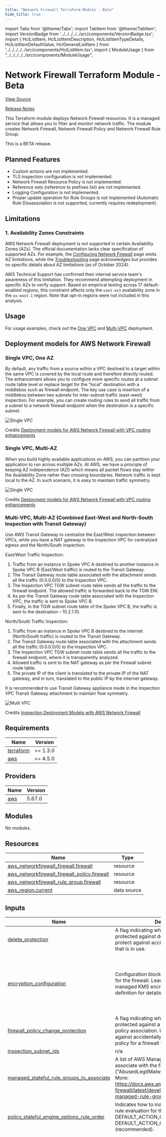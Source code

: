 ```yaml
---
title: "Network Firewall Terraform Module - Beta"
hide_title: true
---
```


import Tabs from '@theme/Tabs';
import TabItem from '@theme/TabItem';
import VersionBadge from '../../../../../src/components/VersionBadge.tsx';
import { HclListItem, HclListItemDescription, HclListItemTypeDetails, HclListItemDefaultValue, HclGeneralListItem } from '../../../../../src/components/HclListItem.tsx';
import { ModuleUsage } from "../../../../../src/components/ModuleUsage";

<VersionBadge repoTitle="VPC Modules" version="0.28.3" lastModifiedVersion="0.28.0"/>

# Network Firewall Terraform Module - Beta

<a href="https://github.com/gruntwork-io/terraform-aws-vpc/tree/v0.28.3/modules/network-firewall" className="link-button" title="View the source code for this module in GitHub.">View Source</a>

<a href="https://github.com/gruntwork-io/terraform-aws-vpc/releases/tag/v0.28.0" className="link-button" title="Release notes for only versions which impacted this module.">Release Notes</a>

This Terraform module deploys Network Firewall resources. It is a managed service that allows you to filter and monitor network traffic.
The module creates Network Firewall, Network Firewall Policy and Network Firewall Rule Group.

This is a BETA release.

## Planned Features

*   Custom actions are not implemented.
*   TLS inspection configuration is not implemented.
*   Network Firewall Resource Policy is not implemented.
*   Reference sets (reference to prefixes list) are not implemented.
*   Logging Configuration is not implemented.
*   Proper update operation for Rule Groups is not implemented (Automatic Rule Dissassoiation is not supported, currently requires redeployment).

## Limitations

### 1. Availability Zones Constraints

AWS Network Firewall deployment is not supported in certain Availability Zones (AZs). The official documentation lacks clear specification of supported AZs. For example, the [Configuring Network Firewall](https://docs.aws.amazon.com/network-firewall/latest/developerguide/vpc-config-subnets.html) page omits AZ limitations, while the [Troubleshooting](https://docs.aws.amazon.com/network-firewall/latest/developerguide/troubleshooting-general-issues.html#troubleshoot-unsupported-az) page acknowledges but provides no specific details about AZ limitations (as of October 2024).

AWS Technical Support has confirmed their internal service team's awareness of this limitation. They recommend attempting deployment in specific AZs to verify support. Based on empirical testing across 17 default-enabled regions, this constraint affects only the `use1-az3` availability zone in the `us-east-1` region. Note that opt-in regions were not included in this analysis.

## Usage

For usage examples, check out the [One VPC](https://github.com/gruntwork-io/terraform-aws-vpc/tree/v0.28.3/examples/vpc-app-with-network-firewall/) and [Multi-VPC](https://github.com/gruntwork-io/terraform-aws-vpc/tree/v0.28.3/examples/vpc-app-with-network-firewall-and-transit-gateway/) deployment.

## Deployment models for AWS Network Firewall

### Single VPC, One AZ

By default, any traffic from a source within a VPC destined to a target within the same VPC is covered by the local route and therefore directly routed. The enhancement allows you to configure more specific routes at a subnet route table level or replace target for the “local” destination with a middlebox such as firewall endpoint. The key use case is insertion of a middlebox between two subnets for inter-subnet traffic (east-west) inspection. For example, you can create routing rules to send all traffic from a subnet to a network firewall endpoint when the destination is a specific subnet.

![Single VPC](https://d2908q01vomqb2.cloudfront.net/5b384ce32d8cdef02bc3a139d4cac0a22bb029e8/2021/09/10/anfw-deploymentmodels-withRoutingEnhancements-figure1.png)

Credits [Deployment models for AWS Network Firewall with VPC routing enhancements](https://aws.amazon.com/blogs/networking-and-content-delivery/deployment-models-for-aws-network-firewall-with-vpc-routing-enhancements/)

### Single VPC, Multi-AZ

When you build highly available applications on AWS, you can partition your application to run across multiple AZs. At AWS, we have a principle of keeping AZ independence (AZI) which means all packet flows stay within the Availability Zone rather than crossing boundaries. Network traffic is kept local to the AZ. In such scenario, it is easy to maintain traffic symmetry.

![Single VPC](https://d2908q01vomqb2.cloudfront.net/5b384ce32d8cdef02bc3a139d4cac0a22bb029e8/2021/09/10/anfw-deploymentmodels-withRoutingEnhancements-figure2.png)

Credits [Deployment models for AWS Network Firewall with VPC routing enhancements](https://aws.amazon.com/blogs/networking-and-content-delivery/deployment-models-for-aws-network-firewall-with-vpc-routing-enhancements/)

### Multi-VPC, Multi-AZ (Combined East-West and North-South Inspection with Transit Gateway)

Use AWS Transit Gateway to centralize the East/West inspection between VPCs, while you have a NAT gateway in the
Inspection VPC for centralized egress and the North/South inspection.

East/West Traffic Inspection:

1.  Traffic from an instance in Spoke VPC A destined to another instance in Spoke VPC B (East/West traffic) is routed to the Transit Gateway.
2.  The Transit Gateway route table associated with the attachment sends all the traffic (0.0.0.0/0) to the Inspection VPC.
3.  The Inspection VPC TGW subnet route table sends all the traffic to the firewall endpoint. The allowed traffic is forwarded back to the TGW ENI.
4.  As per the Transit Gateway route table associated with the Inspection VPC, the traffic is sent to Spoke VPC B.
5.  Finally, in the TGW subnet route table of the Spoke VPC B, the traffic is sent to the destination – 10.2.1.10.

North/South Traffic Inspection:

1.  Traffic from an instance in Spoke VPC B destined to the internet (North/South traffic) is routed to the Transit Gateway.
2.  The Transit Gateway route table associated with the attachment sends all the traffic (0.0.0.0/0) to the Inspection VPC.
3.  The Inspection VPC TGW subnet route table sends all the traffic to the firewall endpoint, where it is transparently analyzed.
4.  Allowed traffic is sent to the NAT gateway as per the Firewall subnet route table.
5.  The private IP of the client is translated to the private IP of the NAT gateway, and in turn, translated to the public IP by the internet gateway.

It is recommended to use Transit Gateway appliance mode in the Inspection VPC Transit Gateway attachment to maintain flow symmetry.

![Multi VPC](/img/reference/modules/terraform-aws-vpc/network-firewall/network-firewall-tgw.png)

Credits [Inspection Deployment Models with AWS Network Firewall](https://d1.awsstatic.com/architecture-diagrams/ArchitectureDiagrams/inspection-deployment-models-with-AWS-network-firewall-ra.pdf)

## Requirements

| Name | Version |
|------|---------|
| <a name="requirement_terraform"></a> [terraform](#requirement_terraform) | &gt;= 1.3.0 |
| <a name="requirement_aws"></a> [aws](#requirement_aws) | &gt;= 4.5.0 |

## Providers

| Name | Version |
|------|---------|
| <a name="provider_aws"></a> [aws](#provider_aws) | 5.67.0 |

## Modules

No modules.

## Resources

| Name | Type |
|------|------|
| [aws_networkfirewall_firewall.firewall](https://registry.terraform.io/providers/hashicorp/aws/latest/docs/resources/networkfirewall_firewall) | resource |
| [aws_networkfirewall_firewall_policy.firewall](https://registry.terraform.io/providers/hashicorp/aws/latest/docs/resources/networkfirewall_firewall_policy) | resource |
| [aws_networkfirewall_rule_group.firewall](https://registry.terraform.io/providers/hashicorp/aws/latest/docs/resources/networkfirewall_rule_group) | resource |
| [aws_region.current](https://registry.terraform.io/providers/hashicorp/aws/latest/docs/data-sources/region) | data source |

## Inputs

| Name | Description | Type | Default | Required |
|------|-------------|------|---------|:--------:|
| <a name="input_delete_protection"></a> [delete_protection](#input_delete_protection) | A flag indicating whether the firewall is protected against deletion. Use this setting to protect against accidentally deleting a firewall that is in use. | `bool` | `false` | no |
| <a name="input_encryption_configuration"></a> [encryption_configuration](#input_encryption_configuration) | Configuration block with encryption options for the firewall. Leave blank to use AWS managed KMS encryption. See variable definition for details. | `list(object({<br/>    # The ID of the customer managed key. If you're using a key managed by another account, then specify the key ARN.<br/>    # You can use any of the key identifiers that KMS supports, unless you're using a key that's managed by another account.<br/>    key_id = optional(string)<br/><br/>    # The type of AWS KMS key to use for encryption of your Network Firewall resources.<br/>    # Valid values: CUSTOMER_KMS, AWS_OWNED_KMS_KEY.<br/>    type = string<br/>  }))` | `[]` | no |
| <a name="input_firewall_policy_change_protection"></a> [firewall_policy_change_protection](#input_firewall_policy_change_protection) | A flag indicating whether the firewall is protected against a change to the firewall policy association. Use this setting to protect against accidentally modifying the firewall policy for a firewall that is in use. | `bool` | `false` | no |
| <a name="input_inspection_subnet_ids"></a> [inspection_subnet_ids](#input_inspection_subnet_ids) | n/a | `list(string)` | n/a | yes |
| <a name="input_managed_stateful_rule_groups_to_associate"></a> [managed_stateful_rule_groups_to_associate](#input_managed_stateful_rule_groups_to_associate) | A list of AWS Managed Rule Groups names to associate with the firewall policy. Example: \["AbusedLegitMalwareDomainsActionOrder"]. More: https://docs.aws.amazon.com/network-firewall/latest/developerguide/aws-managed-rule-groups-list.html | `list(string)` | `[]` | no |
| <a name="input_policy_stateful_engine_options_rule_order"></a> [policy_stateful_engine_options_rule_order](#input_policy_stateful_engine_options_rule_order) | Indicates how to manage the order of stateful rule evaluation for the policy. Default value: DEFAULT_ACTION_ORDER. Valid values: DEFAULT_ACTION_ORDER, STRICT_ORDER (recommended). | `string` | `"DEFAULT_ACTION_ORDER"` | no |
| <a name="input_rule_group_config"></a> [rule_group_config](#input_rule_group_config) | A map of rule group configurations to associate with the firewall policy. See variable definition for details | `map(object({<br/>    # Description of the rule group.<br/>    description = optional(string)<br/><br/>    # Type of the rule group.<br/>    # Valid values: STATEFUL or STATELESS.<br/>    type = string<br/><br/>    # Capacity units consumed by rule groups. Max: 30000.<br/>    # When 30000 is set, one firewall policy fits one rule group.<br/>    # When 5000 is set, one firewall policy fits six rule groups.<br/>    # More: https://docs.aws.amazon.com/network-firewall/latest/developerguide/firewall-policy-settings.html#firewall-policy-capacity<br/>    capacity = number<br/><br/>    # The stateful rule group rules specifications in Suricata file format, with one rule per line.<br/>    # Use this to import your existing Suricata compatible rule groups.<br/>    # Required unless rule_group is specified.<br/>    # Example: "example.rules"<br/>    rules = optional(string)<br/><br/>    # Defines rule groups.<br/>    rule_group = optional(object({<br/><br/>      # Defines additional settings available to use in the rules defined in the rule group.<br/>      # Valid only for STATEFUL rule groups.<br/>      rule_variables = optional(object({<br/><br/>        # Defines IP address information.<br/>        # Map key is a unique alphanumeric string to identify the ip_set.<br/>        # Map value is a set of IP addresses and address ranges, in CIDR notation.<br/>        ip_sets = optional(map(list(string)), {})<br/><br/>        # Defines port range information.<br/>        # Map key is an unique alphanumeric string to identify the port_set.<br/>        # Map value is a set of port ranges.<br/>        port_sets = optional(map(list(string)), {})<br/>      }))<br/><br/>      # Defines STATEFUL rule options for the rule group.<br/>      # Valid values: "DEFAULT_ACTION_ORDER", "STRICT_ORDER". Recommended value: "STRICT_ORDER".<br/>      # If STRICT_ORDER is specified, this rule group can only be referenced in firewall policies<br/>      # that also utilize STRICT_ORDER for the stateful engine. STRICT_ORDER can only be specified<br/>      # when using a rules_source of rules_string or stateful_rule.<br/>      # More: https://docs.aws.amazon.com/network-firewall/latest/developerguide/suricata-rule-evaluation-order.html<br/>      stateful_rule_options = optional(object({ rule_order = string }))<br/><br/>      # Defines the stateful or stateless rules for the rule group.<br/>      # Valid values: "rules_source_list", "stateful_rule" or "stateless_rules_and_custom_actions".<br/>      # Only one of valid values must be specified.<br/>      rules_source = object({<br/><br/>        # The fully qualified name of a local file or file in an S3 bucket that contains Suricata compatible intrusion<br/>        # preventions system (IPS) rules or the Suricata rules as a string. These rules contain stateful<br/>        # inspection criteria and the action to take for traffic that matches the criteria.<br/>        rules_string = optional(string)<br/><br/>        # Defines stateful inspection criteria for a domain list rule group.<br/>        rules_source_list = optional(object({<br/>          # Defines the type of domain list rule group.<br/>          # Valid values: "ALLOWLIST", "DENYLIST".<br/>          generated_rules_type = string<br/><br/>          # Defines the types of domain specifications that are provided in the targets argument.<br/>          # Valid values: "HTTP_HOST", "TLS_SNI".<br/>          target_types = list(string)<br/><br/>          # Defines the domains that you want to inspect for in your traffic flows.<br/>          targets = list(string)<br/>        }))<br/><br/>        # Defines stateful inspection criteria for 5-tuple rules to be used together in a rule group.<br/>        stateful_rule = optional(object({<br/><br/>          # Action to take with packets in a traffic flow when the flow matches the stateful rule criteria.<br/>          # For all actions, AWS Network Firewall performs the specified action and discontinues stateful inspection of the traffic flow.<br/>          # Valid values: "ALERT", "DROP", "PASS".<br/>          action = string<br/><br/>          # Stateful 5-tuple inspection criteria for the rule, used to inspect traffic flows.<br/>          # The destination IP address or address range to inspect for, in CIDR notation. To match with any address, specify ANY.<br/>          # The destination port to inspect for. To match with any address, specify ANY.<br/>          # The direction of traffic flow to inspect. Valid values: ANY or FORWARD.<br/>          # The protocol to inspect. Valid values: IP, TCP, UDP, ICMP, HTTP, FTP, TLS, SMB, DNS, DCERPC, SSH, SMTP, IMAP, MSN, KRB5, IKEV2, TFTP, NTP, DHCP.<br/>          # The source IP address or address range for, in CIDR notation. To match with any address, specify ANY.<br/>          # The source port to inspect for. To match with any address, specify ANY.<br/>          destination      = string<br/>          destination_port = string<br/>          direction        = string<br/>          protocol         = string<br/>          source           = string<br/>          source_port      = string<br/><br/>          # Define additional settings for a stateful rule.<br/>          # Map key is a keyword defined by open source detection systems like Snort or Suricata for stateful rule inspection.<br/>          # Snort General Rule Options: http://manual-snort-org.s3-website-us-east-1.amazonaws.com/node31.html<br/>          # Suricata Rule Options: https://docs.suricata.io/en/suricata-5.0.1/rules/intro.html#rule-options<br/>          # Map value is a set of strings for additional settings to use in stateful rule inspection.<br/>          # Example: {"sid" = ["1"]}<br/>          rule_options = map(list(string))<br/>        }))<br/><br/>        # Defines stateless inspection criteria for a stateless rule group.<br/>        stateless_rules_and_custom_actions = optional(object({<br/>          # Defines stateless rules for use in the stateless rule group.<br/>          # Map's key is a number that indicates the order in which to run this rule relative to all of the rules that are defined for a stateless rule group.<br/>          # AWS Network Firewall evaluates the rules in a rule group starting with the lowest priority setting.<br/>          stateless_rule = map(object({<br/><br/>            # Set of actions to take on a packet that matches one of the stateless rule definition's match_attributes.<br/>            # For every rule you must specify 1 standard action.<br/>            # Standard actions include: aws:pass, aws:drop, aws:forward_to_sfe.<br/>            actions = list(string)<br/><br/>            # Set of protocols to inspect for, specified using the protocol's assigned internet protocol number (IANA).<br/>            # If not specified, this matches with any protocol.<br/>            # More: https://www.pcmag.com/encyclopedia/term/ip-protocol-number<br/>            protocols = optional(list(number))<br/><br/>            # Defines set of destination IP addresses and address ranges to inspect for, in CIDR notation.<br/>            # If not specified, this matches with any destination address.<br/>            destination = optional(list(string), [])<br/><br/>            # Defines set of configuration blocks describing the destination ports to inspect for.<br/>            # If not specified, this matches with any destination port.<br/>            # from_port -- the lower limit of the port range. This must be less than or equal to the to_port.<br/>            # to_port -- the upper limit of the port range. This must be greater than or equal to the from_port.<br/>            destination_port = optional(list(object({<br/>              from_port = number<br/>              to_port   = optional(number)<br/>            })))<br/><br/>            # Defines set of configuration blocks describing the source IP address and address ranges to inspect for, in CIDR notation.<br/>            # If not specified, this matches with any source address.<br/>            source = optional(list(string))<br/><br/>            # Defines set of configuration blocks describing the source ports to inspect for.<br/>            # If not specified, this matches with any source port.<br/>            # from_port -- the lower limit of the port range. This must be less than or equal to the to_port.<br/>            # to_port -- the upper limit of the port range. This must be greater than or equal to the from_port.<br/>            source_port = optional(list(object({<br/>              from_port = number<br/>              to_port   = optional(number)<br/>            })))<br/><br/>            # Defines set of configuration blocks containing the TCP flags and masks to inspect for.<br/>            # If not specified, this matches with any settings.<br/>            # flags -- set of flags to look for in a packet. This setting can only specify values that are also specified in masks.<br/>            # Valid values: FIN, SYN, RST, PSH, ACK, URG, ECE, CWR.<br/>            # masks -- set of flags to consider in the inspection. To inspect all flags, leave this empty.<br/>            # Valid values: FIN, SYN, RST, PSH, ACK, URG, ECE, CWR.<br/>            tcp_flag = optional(list(object({<br/>              flags = list(string)<br/>              masks = optional(list(string))<br/>            })))<br/>          }))<br/>        }))<br/>      })<br/>    }))<br/>  }))` | `{}` | no |
| <a name="input_stateful_default_actions"></a> [stateful_default_actions](#input_stateful_default_actions) | Default stateful actions | `list(string)` | `[<br/>  "aws:alert_strict"<br/>]` | no |
| <a name="input_stateless_default_actions"></a> [stateless_default_actions](#input_stateless_default_actions) | Default stateless actions | `list(string)` | `[<br/>  "aws:forward_to_sfe"<br/>]` | no |
| <a name="input_stateless_fragment_default_actions"></a> [stateless_fragment_default_actions](#input_stateless_fragment_default_actions) | Default stateless actions for fragmented packets | `list(string)` | `[<br/>  "aws:forward_to_sfe"<br/>]` | no |
| <a name="input_subnet_change_protection"></a> [subnet_change_protection](#input_subnet_change_protection) | A flag indicating whether the firewall is protected against changes to the subnet associations. Use this setting to protect against accidentally modifying the subnet associations for a firewall that is in use. | `bool` | `false` | no |
| <a name="input_tags"></a> [tags](#input_tags) | A mapping of tags to assign to the resource. | `map(string)` | `{}` | no |
| <a name="input_vpc_id"></a> [vpc_id](#input_vpc_id) | Required parameters | `string` | n/a | yes |
| <a name="input_vpc_name"></a> [vpc_name](#input_vpc_name) | n/a | `string` | n/a | yes |

## Outputs

| Name | Description |
|------|-------------|
| <a name="output_network_firewall_endpoints"></a> [network_firewall_endpoints](#output_network_firewall_endpoints) | A map of AZs to Network Firewall Endpoint IDs used for routing establishment purposes. |

## Sample Usage

<Tabs>
<TabItem value="terraform" label="Terraform" default>

```hcl title="main.tf"

# ------------------------------------------------------------------------------------------------------
# DEPLOY GRUNTWORK'S NETWORK-FIREWALL MODULE
# ------------------------------------------------------------------------------------------------------

module "network_firewall" {

  source = "git::git@github.com:gruntwork-io/terraform-aws-vpc.git//modules/network-firewall?ref=v0.28.3"

  # ----------------------------------------------------------------------------------------------------
  # OPTIONAL VARIABLES
  # ----------------------------------------------------------------------------------------------------

  # A flag indicating whether the firewall is protected against deletion. Use
  # this setting to protect against accidentally deleting a firewall that is in
  # use.
  delete_protection = false

  # Configuration block with encryption options for the firewall. Leave blank to
  # use AWS managed KMS encryption. See variable definition for details.
  encryption_configuration = []

  # A flag indicating whether the firewall is protected against a change to the
  # firewall policy association. Use this setting to protect against
  # accidentally modifying the firewall policy for a firewall that is in use.
  firewall_policy_change_protection = false

  # A list of AWS Managed Rule Groups names to associate with the firewall
  # policy. Example: ["AbusedLegitMalwareDomainsActionOrder",
  # "ThreatSignaturesWebAttacksActionOrder"]. More:
  # https://docs.aws.amazon.com/network-firewall/latest/developerguide/aws-managed-rule-groups-list.html
  managed_stateful_rule_groups_to_associate = []

  # Indicates how to manage the order of stateful rule evaluation for the
  # policy. Default value: DEFAULT_ACTION_ORDER. Valid values:
  # DEFAULT_ACTION_ORDER, STRICT_ORDER (recommended).
  policy_stateful_engine_options_rule_order = "DEFAULT_ACTION_ORDER"

  # A map of rule group configurations to associate with the firewall policy.
  # See variable definition for details
  rule_group_config = {}

  # Default stateful actions
  stateful_default_actions = ["aws:alert_strict"]

  # Default stateless actions
  stateless_default_actions = ["aws:forward_to_sfe"]

  # Default stateless actions for fragmented packets
  stateless_fragment_default_actions = ["aws:forward_to_sfe"]

  # A flag indicating whether the firewall is protected against changes to the
  # subnet associations. Use this setting to protect against accidentally
  # modifying the subnet associations for a firewall that is in use.
  subnet_change_protection = false

  # A mapping of tags to assign to the resource.
  tags = {}

}


```

</TabItem>
<TabItem value="terragrunt" label="Terragrunt" default>

```hcl title="terragrunt.hcl"

# ------------------------------------------------------------------------------------------------------
# DEPLOY GRUNTWORK'S NETWORK-FIREWALL MODULE
# ------------------------------------------------------------------------------------------------------

terraform {
  source = "git::git@github.com:gruntwork-io/terraform-aws-vpc.git//modules/network-firewall?ref=v0.28.3"
}

inputs = {

  # ----------------------------------------------------------------------------------------------------
  # OPTIONAL VARIABLES
  # ----------------------------------------------------------------------------------------------------

  # A flag indicating whether the firewall is protected against deletion. Use
  # this setting to protect against accidentally deleting a firewall that is in
  # use.
  delete_protection = false

  # Configuration block with encryption options for the firewall. Leave blank to
  # use AWS managed KMS encryption. See variable definition for details.
  encryption_configuration = []

  # A flag indicating whether the firewall is protected against a change to the
  # firewall policy association. Use this setting to protect against
  # accidentally modifying the firewall policy for a firewall that is in use.
  firewall_policy_change_protection = false

  # A list of AWS Managed Rule Groups names to associate with the firewall
  # policy. Example: ["AbusedLegitMalwareDomainsActionOrder",
  # "ThreatSignaturesWebAttacksActionOrder"]. More:
  # https://docs.aws.amazon.com/network-firewall/latest/developerguide/aws-managed-rule-groups-list.html
  managed_stateful_rule_groups_to_associate = []

  # Indicates how to manage the order of stateful rule evaluation for the
  # policy. Default value: DEFAULT_ACTION_ORDER. Valid values:
  # DEFAULT_ACTION_ORDER, STRICT_ORDER (recommended).
  policy_stateful_engine_options_rule_order = "DEFAULT_ACTION_ORDER"

  # A map of rule group configurations to associate with the firewall policy.
  # See variable definition for details
  rule_group_config = {}

  # Default stateful actions
  stateful_default_actions = ["aws:alert_strict"]

  # Default stateless actions
  stateless_default_actions = ["aws:forward_to_sfe"]

  # Default stateless actions for fragmented packets
  stateless_fragment_default_actions = ["aws:forward_to_sfe"]

  # A flag indicating whether the firewall is protected against changes to the
  # subnet associations. Use this setting to protect against accidentally
  # modifying the subnet associations for a firewall that is in use.
  subnet_change_protection = false

  # A mapping of tags to assign to the resource.
  tags = {}

}


```

</TabItem>
</Tabs>




## Reference

<Tabs>
<TabItem value="inputs" label="Inputs" default>

### Optional

<HclListItem name="delete_protection" requirement="optional" type="bool">
<HclListItemDescription>

A flag indicating whether the firewall is protected against deletion. Use this setting to protect against accidentally deleting a firewall that is in use.

</HclListItemDescription>
<HclListItemDefaultValue defaultValue="false"/>
</HclListItem>

<HclListItem name="encryption_configuration" requirement="optional" type="list(object(…))">
<HclListItemDescription>

Configuration block with encryption options for the firewall. Leave blank to use AWS managed KMS encryption. See variable definition for details.

</HclListItemDescription>
<HclListItemTypeDetails>

```hcl
list(object({
    # The ID of the customer managed key. If you're using a key managed by another account, then specify the key ARN.
    # You can use any of the key identifiers that KMS supports, unless you're using a key that's managed by another account.
    key_id = optional(string)

    # The type of AWS KMS key to use for encryption of your Network Firewall resources.
    # Valid values: CUSTOMER_KMS, AWS_OWNED_KMS_KEY.
    type = string
  }))
```

</HclListItemTypeDetails>
<HclListItemDefaultValue defaultValue="[]"/>
<HclGeneralListItem title="More Details">
<details>


```hcl

 Optional - Shared parameters

```
</details>

<details>


```hcl

     The type of AWS KMS key to use for encryption of your Network Firewall resources.
     Valid values: CUSTOMER_KMS, AWS_OWNED_KMS_KEY.

```
</details>

</HclGeneralListItem>
</HclListItem>

<HclListItem name="firewall_policy_change_protection" requirement="optional" type="bool">
<HclListItemDescription>

A flag indicating whether the firewall is protected against a change to the firewall policy association. Use this setting to protect against accidentally modifying the firewall policy for a firewall that is in use.

</HclListItemDescription>
<HclListItemDefaultValue defaultValue="false"/>
</HclListItem>

<HclListItem name="managed_stateful_rule_groups_to_associate" requirement="optional" type="list(string)">
<HclListItemDescription>

A list of AWS Managed Rule Groups names to associate with the firewall policy. Example: ['AbusedLegitMalwareDomainsActionOrder', 'ThreatSignaturesWebAttacksActionOrder']. More: https://docs.aws.amazon.com/network-firewall/latest/developerguide/aws-managed-rule-groups-list.html

</HclListItemDescription>
<HclListItemDefaultValue defaultValue="[]"/>
</HclListItem>

<HclListItem name="policy_stateful_engine_options_rule_order" requirement="optional" type="string">
<HclListItemDescription>

Indicates how to manage the order of stateful rule evaluation for the policy. Default value: DEFAULT_ACTION_ORDER. Valid values: DEFAULT_ACTION_ORDER, STRICT_ORDER (recommended).

</HclListItemDescription>
<HclListItemDefaultValue defaultValue="&quot;DEFAULT_ACTION_ORDER&quot;"/>
</HclListItem>

<HclListItem name="rule_group_config" requirement="optional" type="map(object(…))">
<HclListItemDescription>

A map of rule group configurations to associate with the firewall policy. See variable definition for details

</HclListItemDescription>
<HclListItemTypeDetails>

```hcl
map(object({
    # Description of the rule group.
    description = optional(string)

    # Type of the rule group.
    # Valid values: STATEFUL or STATELESS.
    type = string

    # Capacity units consumed by rule groups. Max: 30000.
    # When 30000 is set, one firewall policy fits one rule group.
    # When 5000 is set, one firewall policy fits six rule groups.
    # More: https://docs.aws.amazon.com/network-firewall/latest/developerguide/firewall-policy-settings.html#firewall-policy-capacity
    capacity = number

    # The stateful rule group rules specifications in Suricata file format, with one rule per line.
    # Use this to import your existing Suricata compatible rule groups.
    # Required unless rule_group is specified.
    # Example: "example.rules"
    rules = optional(string)

    # Defines rule groups.
    rule_group = optional(object({

      # Defines additional settings available to use in the rules defined in the rule group.
      # Valid only for STATEFUL rule groups.
      rule_variables = optional(object({

        # Defines IP address information.
        # Map key is a unique alphanumeric string to identify the ip_set.
        # Map value is a set of IP addresses and address ranges, in CIDR notation.
        ip_sets = optional(map(list(string)), {})

        # Defines port range information.
        # Map key is an unique alphanumeric string to identify the port_set.
        # Map value is a set of port ranges.
        port_sets = optional(map(list(string)), {})
      }))

      # Defines STATEFUL rule options for the rule group.
      # Valid values: "DEFAULT_ACTION_ORDER", "STRICT_ORDER". Recommended value: "STRICT_ORDER".
      # If STRICT_ORDER is specified, this rule group can only be referenced in firewall policies
      # that also utilize STRICT_ORDER for the stateful engine. STRICT_ORDER can only be specified
      # when using a rules_source of rules_string or stateful_rule.
      # More: https://docs.aws.amazon.com/network-firewall/latest/developerguide/suricata-rule-evaluation-order.html
      stateful_rule_options = optional(object({ rule_order = string }))

      # Defines the stateful or stateless rules for the rule group.
      # Valid values: "rules_source_list", "stateful_rule" or "stateless_rules_and_custom_actions".
      # Only one of valid values must be specified.
      rules_source = object({

        # The fully qualified name of a local file or file in an S3 bucket that contains Suricata compatible intrusion
        # preventions system (IPS) rules or the Suricata rules as a string. These rules contain stateful
        # inspection criteria and the action to take for traffic that matches the criteria.
        rules_string = optional(string)

        # Defines stateful inspection criteria for a domain list rule group.
        rules_source_list = optional(object({
          # Defines the type of domain list rule group.
          # Valid values: "ALLOWLIST", "DENYLIST".
          generated_rules_type = string

          # Defines the types of domain specifications that are provided in the targets argument.
          # Valid values: "HTTP_HOST", "TLS_SNI".
          target_types = list(string)

          # Defines the domains that you want to inspect for in your traffic flows.
          targets = list(string)
        }))

        # Defines stateful inspection criteria for 5-tuple rules to be used together in a rule group.
        stateful_rule = optional(map(object({

          # Action to take with packets in a traffic flow when the flow matches the stateful rule criteria.
          # For all actions, AWS Network Firewall performs the specified action and discontinues stateful inspection of the traffic flow.
          # Valid values: "ALERT", "DROP", "PASS".
          action = string

          # Stateful 5-tuple inspection criteria for the rule, used to inspect traffic flows.
          # The destination IP address or address range to inspect for, in CIDR notation. To match with any address, specify ANY.
          # The destination port to inspect for. To match with any address, specify ANY.
          # The direction of traffic flow to inspect. Valid values: ANY or FORWARD.
          # The protocol to inspect. Valid values: IP, TCP, UDP, ICMP, HTTP, FTP, TLS, SMB, DNS, DCERPC, SSH, SMTP, IMAP, MSN, KRB5, IKEV2, TFTP, NTP, DHCP.
          # The source IP address or address range for, in CIDR notation. To match with any address, specify ANY.
          # The source port to inspect for. To match with any address, specify ANY.
          destination      = string
          destination_port = string
          direction        = string
          protocol         = string
          source           = string
          source_port      = string

          # Define additional settings for a stateful rule.
          # Map key is a keyword defined by open source detection systems like Snort or Suricata for stateful rule inspection.
          # Snort General Rule Options: http://manual-snort-org.s3-website-us-east-1.amazonaws.com/node31.html
          # Suricata Rule Options: https://docs.suricata.io/en/suricata-5.0.1/rules/intro.html#rule-options
          # Map value is a set of strings for additional settings to use in stateful rule inspection.
          # Example: {"sid" = ["1"]}
          rule_options = map(list(string))
        })))

        # Defines stateless inspection criteria for a stateless rule group.
        stateless_rules_and_custom_actions = optional(object({
          # Defines stateless rules for use in the stateless rule group.
          # Map's key is a number that indicates the order in which to run this rule relative to all of the rules that are defined for a stateless rule group.
          # AWS Network Firewall evaluates the rules in a rule group starting with the lowest priority setting.
          stateless_rule = map(object({

            # Set of actions to take on a packet that matches one of the stateless rule definition's match_attributes.
            # For every rule you must specify 1 standard action.
            # Standard actions include: aws:pass, aws:drop, aws:forward_to_sfe.
            actions = list(string)

            # Set of protocols to inspect for, specified using the protocol's assigned internet protocol number (IANA).
            # If not specified, this matches with any protocol.
            # More: https://www.pcmag.com/encyclopedia/term/ip-protocol-number
            protocols = optional(list(number))

            # Defines set of destination IP addresses and address ranges to inspect for, in CIDR notation.
            # If not specified, this matches with any destination address.
            destination = optional(list(string), [])

            # Defines set of configuration blocks describing the destination ports to inspect for.
            # If not specified, this matches with any destination port.
            # from_port -- the lower limit of the port range. This must be less than or equal to the to_port.
            # to_port -- the upper limit of the port range. This must be greater than or equal to the from_port.
            destination_port = optional(list(object({
              from_port = number
              to_port   = optional(number)
            })))

            # Defines set of configuration blocks describing the source IP address and address ranges to inspect for, in CIDR notation.
            # If not specified, this matches with any source address.
            source = optional(list(string))

            # Defines set of configuration blocks describing the source ports to inspect for.
            # If not specified, this matches with any source port.
            # from_port -- the lower limit of the port range. This must be less than or equal to the to_port.
            # to_port -- the upper limit of the port range. This must be greater than or equal to the from_port.
            source_port = optional(list(object({
              from_port = number
              to_port   = optional(number)
            })))

            # Defines set of configuration blocks containing the TCP flags and masks to inspect for.
            # If not specified, this matches with any settings.
            # flags -- set of flags to look for in a packet. This setting can only specify values that are also specified in masks.
            # Valid values: FIN, SYN, RST, PSH, ACK, URG, ECE, CWR.
            # masks -- set of flags to consider in the inspection. To inspect all flags, leave this empty.
            # Valid values: FIN, SYN, RST, PSH, ACK, URG, ECE, CWR.
            tcp_flag = optional(list(object({
              flags = list(string)
              masks = optional(list(string))
            })))
          }))
        }))
      })
    }))
  }))
```

</HclListItemTypeDetails>
<HclListItemDefaultValue defaultValue="{}"/>
<HclGeneralListItem title="More Details">
<details>


```hcl

   Map's key is a unique alphanumeric string to identify the rule group configuration.
   Must have 1-128 characters. Valid characters: a-z, A-Z, 0-9 and - (hyphen).

```
</details>

<details>


```hcl

     Type of the rule group.
     Valid values: STATEFUL or STATELESS.

```
</details>

<details>


```hcl

     Capacity units consumed by rule groups. Max: 30000.
     When 30000 is set, one firewall policy fits one rule group.
     When 5000 is set, one firewall policy fits six rule groups.
     More: https://docs.aws.amazon.com/network-firewall/latest/developerguide/firewall-policy-settings.htmlfirewall-policy-capacity

```
</details>

<details>


```hcl

     The stateful rule group rules specifications in Suricata file format, with one rule per line.
     Use this to import your existing Suricata compatible rule groups.
     Required unless rule_group is specified.
     Example: "example.rules"

```
</details>

<details>


```hcl

     Defines rule groups.

```
</details>

<details>


```hcl

       Defines additional settings available to use in the rules defined in the rule group.
       Valid only for STATEFUL rule groups.

```
</details>

<details>


```hcl

         Defines IP address information.
         Map key is a unique alphanumeric string to identify the ip_set.
         Map value is a set of IP addresses and address ranges, in CIDR notation.

```
</details>

<details>


```hcl

         Defines port range information.
         Map key is an unique alphanumeric string to identify the port_set.
         Map value is a set of port ranges.

```
</details>

<details>


```hcl

       Defines STATEFUL rule options for the rule group.
       Valid values: "DEFAULT_ACTION_ORDER", "STRICT_ORDER". Recommended value: "STRICT_ORDER".
       If STRICT_ORDER is specified, this rule group can only be referenced in firewall policies
       that also utilize STRICT_ORDER for the stateful engine. STRICT_ORDER can only be specified
       when using a rules_source of rules_string or stateful_rule.
       More: https://docs.aws.amazon.com/network-firewall/latest/developerguide/suricata-rule-evaluation-order.html

```
</details>

<details>


```hcl

       Defines the stateful or stateless rules for the rule group.
       Valid values: "rules_source_list", "stateful_rule" or "stateless_rules_and_custom_actions".
       Only one of valid values must be specified.

```
</details>

<details>


```hcl

         The fully qualified name of a local file or file in an S3 bucket that contains Suricata compatible intrusion
         preventions system (IPS) rules or the Suricata rules as a string. These rules contain stateful
         inspection criteria and the action to take for traffic that matches the criteria.

```
</details>

<details>


```hcl

         Defines stateful inspection criteria for a domain list rule group.

```
</details>

<details>


```hcl

           Defines the types of domain specifications that are provided in the targets argument.
           Valid values: "HTTP_HOST", "TLS_SNI".

```
</details>

<details>


```hcl

           Defines the domains that you want to inspect for in your traffic flows.

```
</details>

<details>


```hcl

         Defines stateful inspection criteria for 5-tuple rules to be used together in a rule group.

```
</details>

<details>


```hcl

           Action to take with packets in a traffic flow when the flow matches the stateful rule criteria.
           For all actions, AWS Network Firewall performs the specified action and discontinues stateful inspection of the traffic flow.
           Valid values: "ALERT", "DROP", "PASS".

```
</details>

<details>


```hcl

           Stateful 5-tuple inspection criteria for the rule, used to inspect traffic flows.
           The destination IP address or address range to inspect for, in CIDR notation. To match with any address, specify ANY.
           The destination port to inspect for. To match with any address, specify ANY.
           The direction of traffic flow to inspect. Valid values: ANY or FORWARD.
           The protocol to inspect. Valid values: IP, TCP, UDP, ICMP, HTTP, FTP, TLS, SMB, DNS, DCERPC, SSH, SMTP, IMAP, MSN, KRB5, IKEV2, TFTP, NTP, DHCP.
           The source IP address or address range for, in CIDR notation. To match with any address, specify ANY.
           The source port to inspect for. To match with any address, specify ANY.

```
</details>

<details>


```hcl

           Define additional settings for a stateful rule.
           Map key is a keyword defined by open source detection systems like Snort or Suricata for stateful rule inspection.
           Snort General Rule Options: http://manual-snort-org.s3-website-us-east-1.amazonaws.com/node31.html
           Suricata Rule Options: https://docs.suricata.io/en/suricata-5.0.1/rules/intro.htmlrule-options
           Map value is a set of strings for additional settings to use in stateful rule inspection.
           Example: {"sid" = ["1"]}

```
</details>

<details>


```hcl

         Defines stateless inspection criteria for a stateless rule group.

```
</details>

<details>


```hcl

             Set of actions to take on a packet that matches one of the stateless rule definition's match_attributes.
             For every rule you must specify 1 standard action.
             Standard actions include: aws:pass, aws:drop, aws:forward_to_sfe.

```
</details>

<details>


```hcl

             Set of protocols to inspect for, specified using the protocol's assigned internet protocol number (IANA).
             If not specified, this matches with any protocol.
             More: https://www.pcmag.com/encyclopedia/term/ip-protocol-number

```
</details>

<details>


```hcl

             Defines set of destination IP addresses and address ranges to inspect for, in CIDR notation.
             If not specified, this matches with any destination address.

```
</details>

<details>


```hcl

             Defines set of configuration blocks describing the destination ports to inspect for.
             If not specified, this matches with any destination port.
             from_port -- the lower limit of the port range. This must be less than or equal to the to_port.
             to_port -- the upper limit of the port range. This must be greater than or equal to the from_port.

```
</details>

<details>


```hcl

             Defines set of configuration blocks describing the source IP address and address ranges to inspect for, in CIDR notation.
             If not specified, this matches with any source address.

```
</details>

<details>


```hcl

             Defines set of configuration blocks describing the source ports to inspect for.
             If not specified, this matches with any source port.
             from_port -- the lower limit of the port range. This must be less than or equal to the to_port.
             to_port -- the upper limit of the port range. This must be greater than or equal to the from_port.

```
</details>

<details>


```hcl

             Defines set of configuration blocks containing the TCP flags and masks to inspect for.
             If not specified, this matches with any settings.
             flags -- set of flags to look for in a packet. This setting can only specify values that are also specified in masks.
             Valid values: FIN, SYN, RST, PSH, ACK, URG, ECE, CWR.
             masks -- set of flags to consider in the inspection. To inspect all flags, leave this empty.
             Valid values: FIN, SYN, RST, PSH, ACK, URG, ECE, CWR.

```
</details>

<details>


```hcl

   Sample rule group configuration.

```
</details>

</HclGeneralListItem>
</HclListItem>

<HclListItem name="stateful_default_actions" requirement="optional" type="list(string)">
<HclListItemDescription>

Default stateful actions

</HclListItemDescription>
<HclListItemDefaultValue>

```hcl
[
  "aws:alert_strict"
]
```

</HclListItemDefaultValue>
</HclListItem>

<HclListItem name="stateless_default_actions" requirement="optional" type="list(string)">
<HclListItemDescription>

Default stateless actions

</HclListItemDescription>
<HclListItemDefaultValue>

```hcl
[
  "aws:forward_to_sfe"
]
```

</HclListItemDefaultValue>
</HclListItem>

<HclListItem name="stateless_fragment_default_actions" requirement="optional" type="list(string)">
<HclListItemDescription>

Default stateless actions for fragmented packets

</HclListItemDescription>
<HclListItemDefaultValue>

```hcl
[
  "aws:forward_to_sfe"
]
```

</HclListItemDefaultValue>
</HclListItem>

<HclListItem name="subnet_change_protection" requirement="optional" type="bool">
<HclListItemDescription>

A flag indicating whether the firewall is protected against changes to the subnet associations. Use this setting to protect against accidentally modifying the subnet associations for a firewall that is in use.

</HclListItemDescription>
<HclListItemDefaultValue defaultValue="false"/>
</HclListItem>

<HclListItem name="tags" requirement="optional" type="map(string)">
<HclListItemDescription>

A mapping of tags to assign to the resource.

</HclListItemDescription>
<HclListItemDefaultValue defaultValue="{}"/>
</HclListItem>

</TabItem>
<TabItem value="outputs" label="Outputs">

<HclListItem name="network_firewall_endpoints">
<HclListItemDescription>

A map of AZs to Network Firewall Endpoint IDs used for routing establishment purposes.

</HclListItemDescription>
</HclListItem>

</TabItem>
</Tabs>

<!-- ##DOCS-SOURCER-START
{
  "originalSources": [
    "https://github.com/gruntwork-io/terraform-aws-vpc/tree/v0.28.3/modules/network-firewall/readme.md",
    "https://github.com/gruntwork-io/terraform-aws-vpc/tree/v0.28.3/modules/network-firewall/variables.tf",
    "https://github.com/gruntwork-io/terraform-aws-vpc/tree/v0.28.3/modules/network-firewall/outputs.tf"
  ],
  "sourcePlugin": "module-catalog-api",
  "hash": "6fc2e5d3a5bae3d369f00e917a5470fa"
}
##DOCS-SOURCER-END -->
